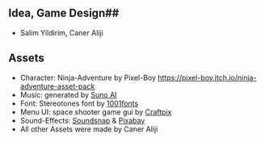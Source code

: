 ## Idea, Game Design##
- Salim Yildirim, Caner Aliji

## Assets ##
- Character: Ninja-Adventure by Pixel-Boy https://pixel-boy.itch.io/ninja-adventure-asset-pack
- Music: generated by [Suno AI](https://www.suno.ai)
- Font: Stereotones font by [1001fonts](www.1001fonts.com)
- Menu UI: space shooter game gui by [Craftpix](www-craftpix.net)
- Sound-Effects: [Soundsnap](www.soundsnap.com) & [Pixabay](www.pixabay.com)
- All other Assets were made by Caner Aliji
